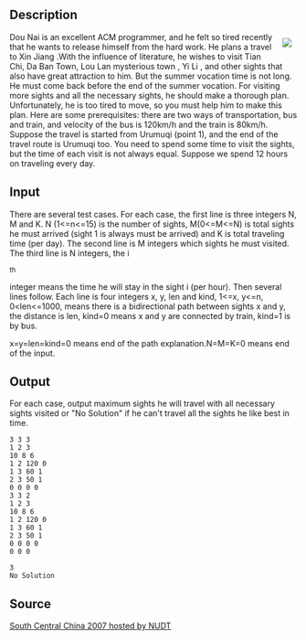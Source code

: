 <h2>Description</h2><img src="images/3229_1.jpg" align="right" hspace="10" vspace="10"><p>Dou Nai is an excellent ACM programmer, and he felt so tired recently that he wants to release himself from the hard work. He plans a travel to Xin Jiang .With the influence of literature, he wishes to visit Tian Chi, Da Ban Town, Lou Lan mysterious town , Yi Li , and other sights that also have great attraction to him. But the summer vocation time is not long. He must come back before the end of the summer vocation. For visiting more sights and all the necessary sights, he should make a thorough plan. Unfortunately, he is too tired to move, so you must help him to make this plan. Here are some prerequisites: there are two ways of transportation, bus and train, and velocity of the bus is 120km/h and the train is 80km/h. Suppose the travel is started from Urumuqi (point 1), and the end of the travel route is Urumuqi too. You need to spend some time to visit the sights, but the time of each visit is not always equal. Suppose we spend 12 hours on traveling every day.</p><h2>Input</h2><p>There are several test cases. For each case, the first line is three integers N, M and K. N (1&lt;=n&lt;=15) is the number of sights, M(0&lt;=M&lt;=N) is total sights he must arrived (sight 1 is always must be arrived) and K is total traveling time (per day). The second line is M integers which sights he must visited. The third line is N integers, the i</p><sub>th</sub><p> integer means the time he will stay in the sight i (per hour). Then several lines follow. Each line is four integers x, y, len and kind, 1&lt;=x, y&lt;=n, 0&lt;len&lt;=1000, means there is a bidirectional path between sights x and y, the distance is len, kind=0 means x and y are connected by train, kind=1 is by bus.</p>x=y=len=kind=0 means end of the path explanation.N=M=K=0 means end of the input.<h2>Output</h2><p>For each case, output maximum sights he will travel with all necessary sights visited or "No Solution" if he can't travel all the sights he like best in time.</p><pre><code class="language-input1">3 3 3
1 2 3
10 8 6
1 2 120 0
1 3 60 1
2 3 50 1
0 0 0 0
3 3 2
1 2 3
10 8 6
1 2 120 0
1 3 60 1
2 3 50 1
0 0 0 0
0 0 0</code></pre><pre><code class="language-output1">3
No Solution</code></pre><h2>Source</h2><a href="searchproblem?field=source&amp;key=South+Central+China+2007+hosted+by+NUDT">South Central China 2007 hosted by NUDT</a>